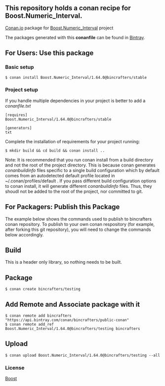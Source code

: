 ## This repository holds a conan recipe for Boost.Numeric_Interval.

[Conan.io](https://conan.io) package for [Boost.Numeric_Interval](https://github.com/Boostorg/Numeric_Interval) project

The packages generated with this **conanfile** can be found in [Bintray](https://bintray.com/bincrafters/public-conan/Boost.Numeric_Interval%3Abincrafters).

## For Users: Use this package

### Basic setup

    $ conan install Boost.Numeric_Interval/1.64.0@bincrafters/stable

### Project setup

If you handle multiple dependencies in your project is better to add a *conanfile.txt*

    [requires]
    Boost.Numeric_Interval/1.64.0@bincrafters/stable

    [generators]
    txt

Complete the installation of requirements for your project running:</small></span>

    $ mkdir build && cd build && conan install ..
	
Note: It is recommended that you run conan install from a build directory and not the root of the project directory.  This is because conan generates *conanbuildinfo* files specific to a single build configuration which by default comes from an autodetected default profile located in ~/.conan/profiles/default .  If you pass different build configuration options to conan install, it will generate different *conanbuildinfo* files.  Thus, they shoudl not be added to the root of the project, nor committed to git. 

## For Packagers: Publish this Package

The example below shows the commands used to publish to bincrafters conan repository. To publish to your own conan respository (for example, after forking this git repository), you will need to change the commands below accordingly. 

## Build  

This is a header only library, so nothing needs to be built.

## Package 

    $ conan create bincrafters/testing
	
## Add Remote and Associate package with it

	$ conan remote add bincrafters "https://api.bintray.com/conan/bincrafters/public-conan"
	$ conan remote add_ref Boost.Numeric_Interval/1.64.0@bincrafters/testing bincrafters

## Upload

    $ conan upload Boost.Numeric_Interval/1.64.0@bincrafters/testing --all

### License
[Boost](LICENSE)
